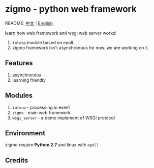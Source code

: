# zigmo - python web framework

README: [中文](https://github.com/leohowell/zigmo/blob/master/README-en.md) | [English](https://github.com/leohowell/zigmo/blob/master/README-en.md)

learn how web framework and wsgi web server works!

1. `ioloop` module based on epoll.
2. zigmo framework isn't asynchronous for now. we are working on it.

## Features
1. asynchronous
2. learning friendly

## Modules
1. `ioloop` - processing io event
2. `zigmo` - main web framework
3. `wsgi_server` - a demo implement of WSGI protocol

## Environment
zigmo require **Python 2.7** and linux with `epoll`

## Credits

